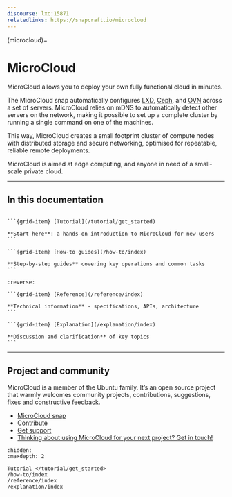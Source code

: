 ```yaml
---
discourse: lxc:15871
relatedlinks: https://snapcraft.io/microcloud
---
```


(microcloud)=
# MicroCloud

MicroCloud allows you to deploy your own fully functional cloud in minutes.

The MicroCloud snap automatically configures [LXD](https://canonical.com/lxd), [Ceph](https://ceph.io/en/), and [OVN](https://www.ovn.org/) across a set of servers.
MicroCloud relies on mDNS to automatically detect other servers on the network, making it possible to set up a complete cluster by running a single command on one of the machines.

This way, MicroCloud creates a small footprint cluster of compute nodes with distributed storage and secure networking, optimised for repeatable, reliable remote deployments.

MicroCloud is aimed at edge computing, and anyone in need of a small-scale private cloud.

---

## In this documentation

````{grid} 1 1 2 2

```{grid-item} [Tutorial](/tutorial/get_started)

**Start here**: a hands-on introduction to MicroCloud for new users
```

```{grid-item} [How-to guides](/how-to/index)

**Step-by-step guides** covering key operations and common tasks
```

````

````{grid} 1 1 2 2
:reverse:

```{grid-item} [Reference](/reference/index)

**Technical information** - specifications, APIs, architecture
```

```{grid-item} [Explanation](/explanation/index)

**Discussion and clarification** of key topics
```

````

---

## Project and community

MicroCloud is a member of the Ubuntu family. It’s an open source project that warmly welcomes community projects, contributions, suggestions, fixes and constructive feedback.

- [MicroCloud snap](https://snapcraft.io/microcloud)
- [Contribute](https://github.com/canonical/microcloud)
- [Get support](https://discourse.ubuntu.com/c/lxd/microcloud/)
- [Thinking about using MicroCloud for your next project? Get in touch!](https://canonical.com/microcloud)


```{toctree}
:hidden:
:maxdepth: 2

Tutorial </tutorial/get_started>
/how-to/index
/reference/index
/explanation/index
